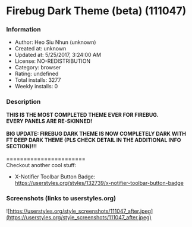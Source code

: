 # Firebug Dark Theme (beta) (111047)

### Information
- Author: Heo Siu Nhun (unknown)
- Created at: unknown
- Updated at: 5/25/2017, 3:24:00 AM
- License: NO-REDISTRIBUTION
- Category: browser
- Rating: undefined
- Total installs: 3277
- Weekly installs: 0


### Description
<b>THIS IS THE MOST COMPLETED THEME EVER FOR FIREBUG. <br/>
EVERY PANELS ARE RE-SKINNED!</b> <br/> <br/>
<b>BIG UPDATE: FIREBUG DARK THEME IS NOW COMPLETELY DARK WITH FT DEEP DARK THEME (PLS CHECK DETAIL IN THE ADDITIONAL INFO SECTION)!!!</b> <br/> <br/>
======================= <br/>
Checkout another cool stuff: <br/>
- X-Notifier Toolbar Button Badge: <br/> 
https://userstyles.org/styles/132739/x-notifier-toolbar-button-badge


### Screenshots (links to userstyles.org)
![https://userstyles.org/style_screenshots/111047_after.jpeg](https://userstyles.org/style_screenshots/111047_after.jpeg)


